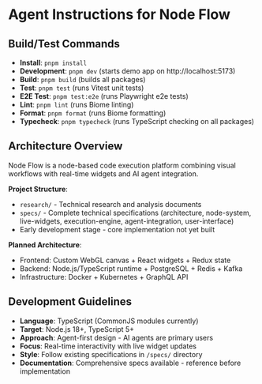 # Agent Instructions for Node Flow

## Build/Test Commands
- **Install**: `pnpm install`
- **Development**: `pnpm dev` (starts demo app on http://localhost:5173)
- **Build**: `pnpm build` (builds all packages)
- **Test**: `pnpm test` (runs Vitest unit tests)
- **E2E Test**: `pnpm test:e2e` (runs Playwright e2e tests)
- **Lint**: `pnpm lint` (runs Biome linting)
- **Format**: `pnpm format` (runs Biome formatting)
- **Typecheck**: `pnpm typecheck` (runs TypeScript checking on all packages)

## Architecture Overview
Node Flow is a node-based code execution platform combining visual workflows with real-time widgets and AI agent integration.

**Project Structure**:
- `research/` - Technical research and analysis documents
- `specs/` - Complete technical specifications (architecture, node-system, live-widgets, execution-engine, agent-integration, user-interface)
- Early development stage - core implementation not yet built

**Planned Architecture**:
- Frontend: Custom WebGL canvas + React widgets + Redux state
- Backend: Node.js/TypeScript runtime + PostgreSQL + Redis + Kafka
- Infrastructure: Docker + Kubernetes + GraphQL API

## Development Guidelines
- **Language**: TypeScript (CommonJS modules currently)
- **Target**: Node.js 18+, TypeScript 5+
- **Approach**: Agent-first design - AI agents are primary users
- **Focus**: Real-time interactivity with live widget updates
- **Style**: Follow existing specifications in `/specs/` directory
- **Documentation**: Comprehensive specs available - reference before implementation
